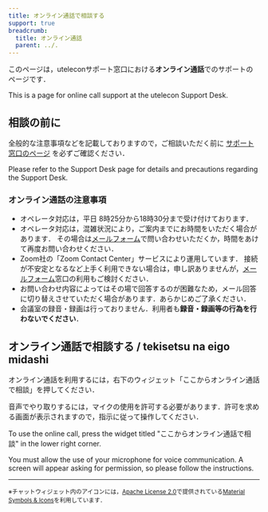 ```yaml
---
title: オンライン通話で相談する
support: true
breadcrumb:
  title: オンライン通話
  parent: ../.
---
```


このページは，uteleconサポート窓口における**オンライン通話**でのサポートのページです．

This is a page for online call support at the utelecon Support Desk.

## 相談の前に

全般的な注意事項などを記載しておりますので，ご相談いただく前に [サポート窓口のページ](/support/) を必ずご確認ください．

Please refer to the Support Desk page for details and precautions regarding the Support Desk.

### オンライン通話の注意事項

- オペレータ対応は，平日 8時25分から18時30分まで受け付けております．
- オペレータ対応は，混雑状況により，ご案内までにお時間をいただく場合があります．
  その場合は[メールフォーム](/support/email-form)で問い合わせいただくか，時間をあけて再度お問い合わせください．
- Zoom社の「Zoom Contact Center」サービスにより運用しています．
  接続が不安定となるなど上手く利用できない場合は，申し訳ありませんが，[メールフォーム](/support/email-form)窓口の利用もご検討ください．
- お問い合わせ内容によってはその場で回答するのが困難なため，メール回答に切り替えさせていただく場合があります．あらかじめご了承ください．
- 会議室の録音・録画は行っておりません．利用者も**録音・録画等の行為を行わないでください**．

## オンライン通話で相談する / tekisetsu na eigo midashi

オンライン通話を利用するには，右下のウィジェット「ここからオンライン通話で相談」を押してください．

音声でやり取りするには，マイクの使用を許可する必要があります．許可を求める画面が表示されますので，指示に従って操作してください．

To use the online call, press the widget titled "ここからオンライン通話で相談" in the lower right corner.

You must allow the use of your microphone for voice communication. A screen will appear asking for permission, so please follow the instructions.

---

<small>※チャットウィジェット内のアイコンには，<a href="https://www.apache.org/licenses/LICENSE-2.0">Apache License 2.0</a>で提供されている<a href="https://fonts.google.com/icons">Material Symbols & Icons</a>を利用しています．</small>
